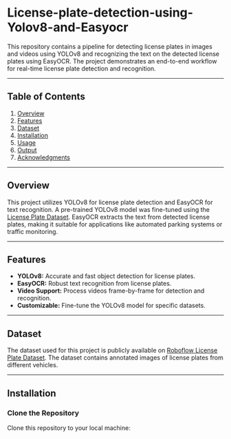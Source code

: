 # License-plate-detection-using-Yolov8-and-Easyocr

This repository contains a pipeline for detecting license plates in images and videos using YOLOv8 and recognizing the text on the detected license plates using EasyOCR. The project demonstrates an end-to-end workflow for real-time license plate detection and recognition.

---

## Table of Contents

1. [Overview](#overview)
2. [Features](#features)
3. [Dataset](#dataset)
4. [Installation](#installation)
5. [Usage](#usage)
6. [Output](#output)
7. [Acknowledgments](#acknowledgments)

---

## Overview

This project utilizes YOLOv8 for license plate detection and EasyOCR for text recognition. A pre-trained YOLOv8 model was fine-tuned using the [License Plate Dataset](https://universe.roboflow.com/mochoye/license-plate-detector-ogxxg/dataset/2). EasyOCR extracts the text from detected license plates, making it suitable for applications like automated parking systems or traffic monitoring.

---

## Features

- **YOLOv8:** Accurate and fast object detection for license plates.
- **EasyOCR:** Robust text recognition from license plates.
- **Video Support:** Process videos frame-by-frame for detection and recognition.
- **Customizable:** Fine-tune the YOLOv8 model for specific datasets.

---

## Dataset

The dataset used for this project is publicly available on [Roboflow License Plate Dataset](https://universe.roboflow.com/mochoye/license-plate-detector-ogxxg/dataset/2). The dataset contains annotated images of license plates from different vehicles.

---

## Installation

### Clone the Repository
Clone this repository to your local machine:

